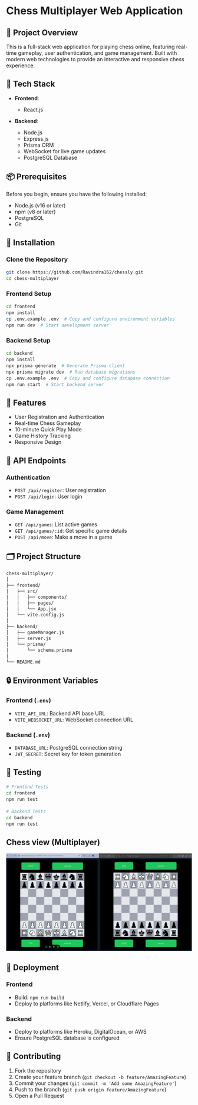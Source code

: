 
# Chess Multiplayer Web Application

## 🎲 Project Overview

This is a full-stack web application for playing chess online, featuring real-time gameplay, user authentication, and game management. Built with modern web technologies to provide an interactive and responsive chess experience.

## 🚀 Tech Stack

- **Frontend**: 
  - React.js

- **Backend**:
  - Node.js
  - Express.js
  - Prisma ORM
  - WebSocket for live game updates
  - PostgreSQL Database

## 📦 Prerequisites

Before you begin, ensure you have the following installed:
- Node.js (v16 or later)
- npm (v8 or later)
- PostgreSQL
- Git

## 🔧 Installation

### Clone the Repository
```bash
git clone https://github.com/Ravindra162/chessly.git
cd chess-multiplayer
```

### Frontend Setup
```bash
cd frontend
npm install
cp .env.example .env  # Copy and configure environment variables
npm run dev  # Start development server
```

### Backend Setup
```bash
cd backend
npm install
npx prisma generate  # Generate Prisma client
npx prisma migrate dev  # Run database migrations
cp .env.example .env  # Copy and configure database connection
npm run start  # Start backend server
```

## 🌟 Features

- User Registration and Authentication
- Real-time Chess Gameplay
- 10-minute Quick Play Mode
- Game History Tracking
- Responsive Design

## 📡 API Endpoints

### Authentication
- `POST /api/register`: User registration
- `POST /api/login`: User login

### Game Management
- `GET /api/games`: List active games
- `GET /api/games/:id`: Get specific game details
- `POST /api/move`: Make a move in a game

## 🗂️ Project Structure

```
chess-multiplayer/
│
├── frontend/
│   ├── src/
│   │   ├── components/
│   │   ├── pages/
│   │   └── App.jsx
│   └── vite.config.js
│
├── backend/
│   ├── gameManager.js
│   ├── server.js
│   └── prisma/
│       └── schema.prisma
│
└── README.md
```

## 🔒 Environment Variables

### Frontend (`.env`)
- `VITE_API_URL`: Backend API base URL
- `VITE_WEBSOCKET_URL`: WebSocket connection URL

### Backend (`.env`)
- `DATABASE_URL`: PostgreSQL connection string
- `JWT_SECRET`: Secret key for token generation

## 🧪 Testing

```bash
# Frontend Tests
cd frontend
npm run test

# Backend Tests
cd backend
npm run test
```

## Chess view (Multiplayer)
![Image to be displayed](frontend/public/image.png)


## 🚧 Deployment

### Frontend
- Build: `npm run build`
- Deploy to platforms like Netlify, Vercel, or Cloudflare Pages

### Backend
- Deploy to platforms like Heroku, DigitalOcean, or AWS
- Ensure PostgreSQL database is configured

## 📝 Contributing

1. Fork the repository
2. Create your feature branch (`git checkout -b feature/AmazingFeature`)
3. Commit your changes (`git commit -m 'Add some AmazingFeature'`)
4. Push to the branch (`git push origin feature/AmazingFeature`)
5. Open a Pull Request
